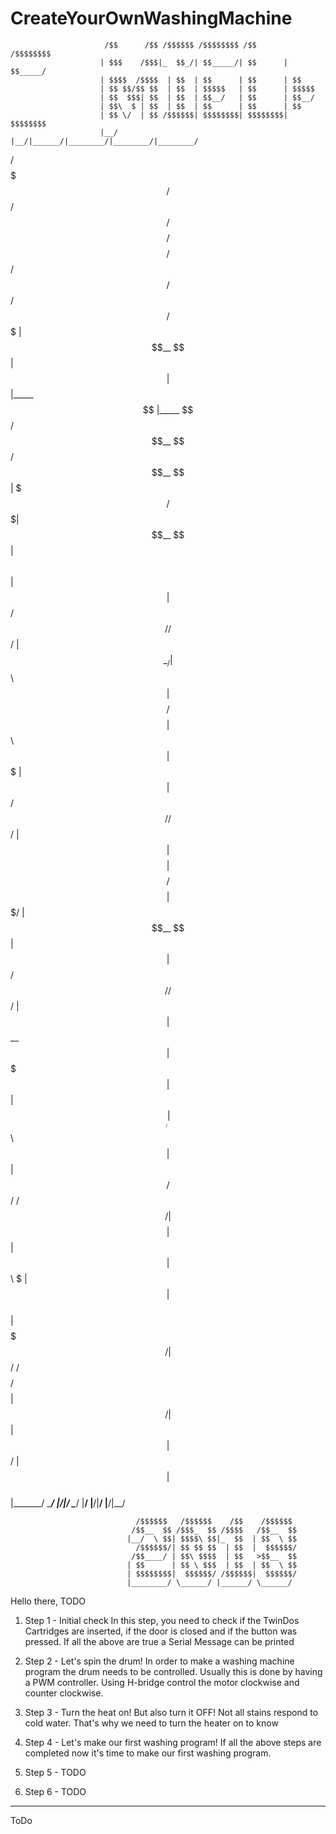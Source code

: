 # CreateYourOwnWashingMachine


                         /$$      /$$ /$$$$$$ /$$$$$$$$ /$$       /$$$$$$$$                    
                        | $$$    /$$$|_  $$_/| $$_____/| $$      | $$_____/                    
                        | $$$$  /$$$$  | $$  | $$      | $$      | $$                          
                        | $$ $$/$$ $$  | $$  | $$$$$   | $$      | $$$$$                       
                        | $$  $$$| $$  | $$  | $$__/   | $$      | $$__/                       
                        | $$\  $ | $$  | $$  | $$      | $$      | $$                          
                        | $$ \/  | $$ /$$$$$$| $$$$$$$$| $$$$$$$$| $$$$$$$$                    
                        |__/     |__/|______/|________/|________/|________/                    
                                                                                               
                                                                                               
                                                                                               
 /$$$$$$$  /$$   /$$ /$$$$$$$$ /$$$$$$$$        /$$$$$$   /$$$$$$  /$$      /$$ /$$$$$$$ 
| $$__  $$| $$  | $$|_____ $$ |_____ $$        /$$__  $$ /$$__  $$| $$$    /$$$| $$__  $$
| $$  \ $$| $$  | $$     /$$/      /$$/       | $$  \__/| $$  \ $$| $$$$  /$$$$| $$  \ $$
| $$$$$$$ | $$  | $$    /$$/      /$$/        | $$      | $$$$$$$$| $$ $$/$$ $$| $$$$$$$/
| $$__  $$| $$  | $$   /$$/      /$$/         | $$      | $$__  $$| $$  $$$| $$| $$____/ 
| $$  \ $$| $$  | $$  /$$/      /$$/          | $$    $$| $$  | $$| $$\  $ | $$| $$      
| $$$$$$$/|  $$$$$$/ /$$$$$$$$ /$$$$$$$$      |  $$$$$$/| $$  | $$| $$ \/  | $$| $$      
|_______/  \______/ |________/|________/       \______/ |__/  |__/|__/     |__/|__/      
                                                                                             
                                                                                               
                                                                                               
                                                                                               
                                /$$$$$$   /$$$$$$    /$$    /$$$$$$                            
                               /$$__  $$ /$$$_  $$ /$$$$   /$$__  $$                           
                              |__/  \ $$| $$$$\ $$|_  $$  | $$  \ $$                           
                                /$$$$$$/| $$ $$ $$  | $$  |  $$$$$$/                           
                               /$$____/ | $$\ $$$$  | $$   >$$__  $$                           
                              | $$      | $$ \ $$$  | $$  | $$  \ $$                           
                              | $$$$$$$$|  $$$$$$/ /$$$$$$|  $$$$$$/                           
                              |________/ \______/ |______/ \______/                            
                                                                                               
                                                                                               
                                                                                               


Hello there,
TODO

1. Step 1 - Initial check
	In this step, you need to check if the TwinDos Cartridges are inserted, if the door is closed 
	and if the button was pressed. If all the above are true a Serial Message can be printed

2. Step 2 - Let's spin the drum!
	In order to make a washing machine program the drum needs to be controlled. Usually this is done 
	by having a PWM controller. Using H-bridge control the motor clockwise and counter clockwise. 

3. Step 3 - Turn the heat on! But also turn it OFF!
	Not all stains respond to cold water. That's why we need to turn the heater on
	to know 
4. Step 4 - Let's make our first washing program! If all the above steps are completed now it's time 
   to make our first washing program.
5. Step 5 - TODO
6. Step 6 - TODO

--------------
ToDo

